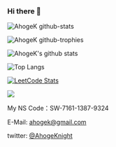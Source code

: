 ### Hi there 👋

<!--
**AhogeK/Ahogek** is a ✨ _special_ ✨ repository because its `README.md` (this file) appears on your GitHub profile.

Here are some ideas to get you started:

- 🔭 I’m currently working on ...
- 🌱 I’m currently learning ...
- 👯 I’m looking to collaborate on ...
- 🤔 I’m looking for help with ...
- 💬 Ask me about ...
- 📫 How to reach me: ...
- 😄 Pronouns: ...
- ⚡ Fun fact: ...
-->
![AhogeK github-stats](https://stats.dooboo.io/api/github-stats-advanced?login=AhogeK)

![AhogeK github-trophies](https://stats.dooboo.io/api/github-trophies?login=AhogeK)

![AhogeK's github stats](https://github-readme-stats.vercel.app/api/?username=AhogeK&show_icons=true&theme=radical) 

![Top Langs](https://github-readme-stats.vercel.app/api/top-langs/?username=AhogeK&layout=compact&theme=radical)

[![LeetCode Stats](https://leetcard.ahogek.com/AhogeK?theme=dark&font=Lobster&ext=activity&site=cn)](https://leetcode.cn/u/ahogek/)

<!-- [![ReadMe Card](https://github-readme-stats-git-masterrstaa-rickstaa.vercel.app/api/pin/?username=AhogeK&repo=mimall-web&theme=radical)](https://github.com/AhogeK/mimall-web) -->

<a href="https://psnprofiles.com/AhogeK"><img src="https://card.psnprofiles.com/2/AhogeK.png" border="0"></a>

My NS Code：SW-7161-1387-9324

E-Mail: ahogek@gmail.com

twitter: [@AhogeKnight](https://twitter.com/AhogeKnight)
<!-- ![My PSN Profile](https://card.psnprofiles.com/2/AhogeK.png) -->
